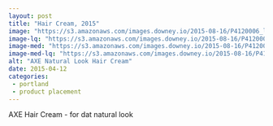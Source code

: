 ```yaml
---
layout: post
title: "Hair Cream, 2015"
image: "https://s3.amazonaws.com/images.downey.io/2015-08-16/P4120006_large.jpg"
image-lq: "https://s3.amazonaws.com/images.downey.io/2015-08-16/P4120006_large_lq.jpg"
image-med: "https://s3.amazonaws.com/images.downey.io/2015-08-16/P4120006_medium.jpg"
image-med-lq: "https://s3.amazonaws.com/images.downey.io/2015-08-16/P4120006_medium_lq.jpg"
alt: "AXE Natural Look Hair Cream"
date: 2015-04-12
categories:
 - portland
 - product placement
---
```


AXE Hair Cream - for dat natural look